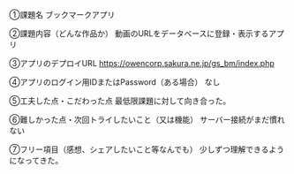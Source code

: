 ①課題名
ブックマークアプリ

②課題内容（どんな作品か）
動画のURLをデータベースに登録・表示するアプリ

③アプリのデプロイURL
https://owencorp.sakura.ne.jp/gs_bm/index.php

④アプリのログイン用IDまたはPassword（ある場合）
なし

⑤工夫した点・こだわった点
最低限課題に対して向き合った。

⑥難しかった点・次回トライしたいこと（又は機能）
サーバー接続がまだ慣れない

⑦フリー項目（感想、シェアしたいこと等なんでも）
少しずつ理解できるようになってきた。
